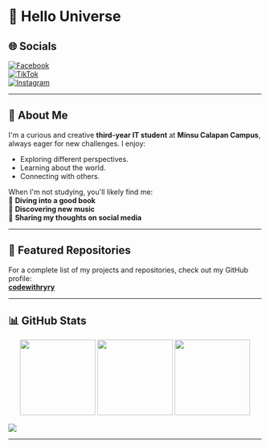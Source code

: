 # 🌌 Hello Universe

## 🌐 Socials  
[![Facebook](https://img.shields.io/badge/Facebook-%231877F2.svg?style=for-the-badge&logo=facebook&logoColor=white)](https://www.facebook.com/reymelrey.528191/)  
[![TikTok](https://img.shields.io/badge/TikTok-%23000000.svg?style=for-the-badge&logo=tiktok&logoColor=white)](https://www.tiktok.com/@betsyoneontg)  
[![Instagram](https://img.shields.io/badge/Instagram-%23E4405F.svg?style=for-the-badge&logo=instagram&logoColor=white)](https://www.instagram.com/rreeymel/)

---

## 👋 About Me  
I'm a curious and creative **third-year IT student** at **Minsu Calapan Campus**, always eager for new challenges. I enjoy:  
- Exploring different perspectives.  
- Learning about the world.  
- Connecting with others.  

When I'm not studying, you'll likely find me:  
📖 **Diving into a good book**  
🎵 **Discovering new music**  
📝 **Sharing my thoughts on social media**

---

## 📂 Featured Repositories  
For a complete list of my projects and repositories, check out my GitHub profile:  
[**codewithryry**](https://github.com/codewithryry)  

---

## 📊 GitHub Stats  
<div align="center">  
  <img src="https://github-readme-stats.vercel.app/api?username=codewithryry&theme=dark&hide_border=false&include_all_commits=false&count_private=false" height="150" />  
  <img src="https://github-readme-streak-stats.herokuapp.com/?user=codewithryry&theme=dark&hide_border=false" height="150" />  
  <img src="https://github-readme-stats.vercel.app/api/top-langs/?username=codewithryry&theme=dark&hide_border=false&include_all_commits=false&count_private=false&layout=compact" height="150" />  
</div>  

[![](https://visitcount.itsvg.in/api?id=codewithryry&icon=0&color=0)](https://visitcount.itsvg.in)  

---
